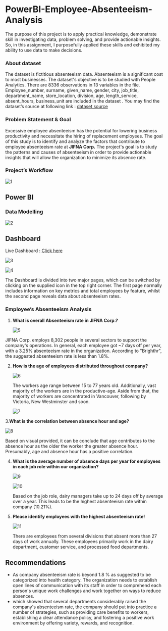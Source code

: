 # PowerBI-Employee-Absenteeism-Analysis
The purpose of this project is to apply practical knowledge, demonstrate skill in investigating data, problem solving, and provide actionable insights. So, in this assignment, I purposefully applied these skills and exhibited my ability to use data to make decisions.

### About dataset

The dataset is fictitious absenteeism data. Absenteeism is a significant cost to most businesses. The dataset's objective is to be studied with People Analytics. There are 8336 observations in 13 variables in the file. Employee_number, surname, given_name, gender, city, job_title, department_name, store_location, division, age, length_service, absent_hours, business_unit are included in the dataset . You may find the dataset’s source at following link : [dataset source](https://www.kaggle.com/datasets/HRAnalyticRepository/absenteeism-dataset)

### Problem Statement & Goal

Excessive employee absenteeism has the potential for lowering business productivity and necessitate the hiring of replacement employees. The goal of this study is to identify and analyze the factors that contribute to employee absenteeism rate  at **JIFNA Corp.** The project's goal is to study the patterns and causes of absenteeism in order to provide actionable insights that will allow the organization to minimize its absence rate.

### Project’s Workflow

![1](https://github.com/MuhammadFakhrurradhi/PowerBI-Employee-Absenteeism-Analysis/assets/131879017/4906e10e-6387-4b0d-9650-9b7ce70b2646)

## Power BI

### Data Modelling

![2](https://github.com/MuhammadFakhrurradhi/PowerBI-Employee-Absenteeism-Analysis/assets/131879017/5bc3c63c-2a04-4f2f-866b-2716bf7a60ca)

## Dashboard

Live Dashboard : [Click here](https://app.powerbi.com/view?r=eyJrIjoiZWFhOTQ2ODktZTU5ZC00MGZhLThkNmUtNzNmOWEwMDdjZWM4IiwidCI6ImM2ZTU0OWIzLTVmNDUtNDAzMi1hYWU5LWQ0MjQ0ZGM1YjJjNCJ9)

![3](https://github.com/MuhammadFakhrurradhi/PowerBI-Employee-Absenteeism-Analysis/assets/131879017/de07e0cd-3da4-4016-9b75-eb8926bdf7a3)

![4](https://github.com/MuhammadFakhrurradhi/PowerBI-Employee-Absenteeism-Analysis/assets/131879017/12bcaabb-b349-4c69-a153-b652497df250)

The Dashboard is divided into two major pages, which can be switched by clicking on the supplied icon in the top right corner. The first page normally includes information on key metrics and total employees by feature, whilst the second page reveals data about absenteeism rates.

### Employee’s Absenteeism Analysis

1. **What is overall Absenteeism rate in JIFNA Corp.?**

   ![5](https://github.com/MuhammadFakhrurradhi/PowerBI-Employee-Absenteeism-Analysis/assets/131879017/c166dbc1-9353-4016-a94e-13a32e04bbd3)

  JIFNA Corp. employs 8,302 people in several sectors to support the company's operations. In general, each employee got ~7 days off per year, with a 3.25% absenteeism rate in the organization. According to "Brighthr", the suggested absenteeism rate is less than 1.8%.

2. **How is the age of employees distributed throughout company?**

   ![6](https://github.com/MuhammadFakhrurradhi/PowerBI-Employee-Absenteeism-Analysis/assets/131879017/af00959e-a528-4e50-9cb8-ad8f409f80d2)

   The workers age range between 15 to 77 years old. Additionally, vast majority of the workers are in the productive-age. Aside from that, the majority of workers are concentrated in Vancouver, following by Victoria, New Westminster and soon.

   ![7](https://github.com/MuhammadFakhrurradhi/PowerBI-Employee-Absenteeism-Analysis/assets/131879017/4f5c709a-6a2c-415e-b993-75aefde15a3b)

3.**What is the correlation between absence hour and age?**

  ![8](https://github.com/MuhammadFakhrurradhi/PowerBI-Employee-Absenteeism-Analysis/assets/131879017/ee12067d-c911-402b-9cd7-f12559465acd)

  Based on visual provided, it can be conclude that age contributes to the absence hour as the older the worker the greater absence hour. Presumably, age and absence hour has a positive correlation.

4. **What is the average number of absence days per year for employees in each job role within our organization?**

   ![9](https://github.com/MuhammadFakhrurradhi/PowerBI-Employee-Absenteeism-Analysis/assets/131879017/0c163d66-7331-46db-820c-6afcad708953)

   ![10](https://github.com/MuhammadFakhrurradhi/PowerBI-Employee-Absenteeism-Analysis/assets/131879017/fb67f6c3-df32-4f3f-b280-72346bf22552)

   Based on the job role, dairy managers take up to 24 days off by average over a year. This leads to be the highest absenteeism rate within company (10.21%).

5. **Please identify employees with the highest absenteeism rate!**

     ![11](https://github.com/MuhammadFakhrurradhi/PowerBI-Employee-Absenteeism-Analysis/assets/131879017/3978555c-1da7-4bad-9d60-0c5221471c47)

     There are employees from several divisions that absent more than 27 days of work annually. These employees primarily work in the dairy department, customer service, and processed food departments.


## Recommendations

- As company absenteeism rate is beyond 1.8 %  as suggested to be categorized into health category. The organization needs to establish open lines of communication with its staff in order to comprehend each person's unique work challenges and work together on ways to reduce absences.
- which showed that several departments considerably raised the company's absenteeism rate, the company should put into practice a number of strategies, such as providing care benefits to workers, establishing a clear attendance policy, and fostering a positive work environment by offering variety, rewards, and recognition.










